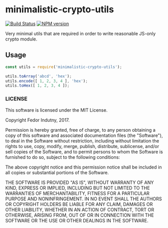 # minimalistic-crypto-utils

[![Build Status](https://secure.travis-ci.org/indutny/minimalistic-crypto-utils.svg)](http://travis-ci.org/indutny/minimalistic-crypto-utils) [![NPM version](https://badge.fury.io/js/minimalistic-crypto-utils.svg)](http://badge.fury.io/js/minimalistic-crypto-utils)

Very minimal utils that are required in order to write reasonable JS-only crypto module.

## Usage

```javascript
const utils = require('minimalistic-crypto-utils');

utils.toArray('abcd', 'hex');
utils.encode([ 1, 2, 3, 4 ], 'hex');
utils.toHex([ 1, 2, 3, 4 ]);
```

### LICENSE

This software is licensed under the MIT License.

Copyright Fedor Indutny, 2017.

Permission is hereby granted, free of charge, to any person obtaining a copy of this software and associated documentation files \(the "Software"\), to deal in the Software without restriction, including without limitation the rights to use, copy, modify, merge, publish, distribute, sublicense, and/or sell copies of the Software, and to permit persons to whom the Software is furnished to do so, subject to the following conditions:

The above copyright notice and this permission notice shall be included in all copies or substantial portions of the Software.

THE SOFTWARE IS PROVIDED "AS IS", WITHOUT WARRANTY OF ANY KIND, EXPRESS OR IMPLIED, INCLUDING BUT NOT LIMITED TO THE WARRANTIES OF MERCHANTABILITY, FITNESS FOR A PARTICULAR PURPOSE AND NONINFRINGEMENT. IN NO EVENT SHALL THE AUTHORS OR COPYRIGHT HOLDERS BE LIABLE FOR ANY CLAIM, DAMAGES OR OTHER LIABILITY, WHETHER IN AN ACTION OF CONTRACT, TORT OR OTHERWISE, ARISING FROM, OUT OF OR IN CONNECTION WITH THE SOFTWARE OR THE USE OR OTHER DEALINGS IN THE SOFTWARE.

